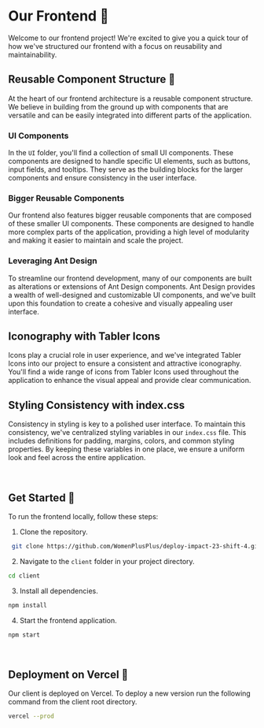 # Our Frontend 🌈

Welcome to our frontend project! We're excited to give you a quick tour of how we've structured our frontend with a focus on reusability and maintainability.

## Reusable Component Structure 🧩

At the heart of our frontend architecture is a reusable component structure. We believe in building from the ground up with components that are versatile and can be easily integrated into different parts of the application.

### UI Components

In the `UI` folder, you'll find a collection of small UI components. These components are designed to handle specific UI elements, such as buttons, input fields, and tooltips. They serve as the building blocks for the larger components and ensure consistency in the user interface.

### Bigger Reusable Components

Our frontend also features bigger reusable components that are composed of these smaller UI components. These components are designed to handle more complex parts of the application, providing a high level of modularity and making it easier to maintain and scale the project.

### Leveraging Ant Design

To streamline our frontend development, many of our components are built as alterations or extensions of Ant Design components. Ant Design provides a wealth of well-designed and customizable UI components, and we've built upon this foundation to create a cohesive and visually appealing user interface.

## Iconography with Tabler Icons

Icons play a crucial role in user experience, and we've integrated Tabler Icons into our project to ensure a consistent and attractive iconography. You'll find a wide range of icons from Tabler Icons used throughout the application to enhance the visual appeal and provide clear communication.

## Styling Consistency with index.css

Consistency in styling is key to a polished user interface. To maintain this consistency, we've centralized styling variables in our `index.css` file. This includes definitions for padding, margins, colors, and common styling properties. By keeping these variables in one place, we ensure a uniform look and feel across the entire application.

<br/>

## Get Started 🚀

To run the frontend locally, follow these steps:

1. Clone the repository.
```bash
 git clone https://github.com/WomenPlusPlus/deploy-impact-23-shift-4.git
```
2. Navigate to the `client` folder in your project directory.
```bash
cd client
```
3. Install all dependencies.
```bash
npm install 
```
4. Start the frontend application.
```bash
npm start
```
<br/>

## Deployment on Vercel 🙌
Our client is deployed on Vercel. To deploy a new version run the following command from the client root directory.

```bash
vercel --prod
```